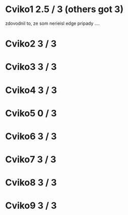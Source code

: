 # Cviko1 2.5 / 3 (others got 3)

zdovodnil to, ze som nerieisl edge pripady ....

# Cviko2 3 / 3

# Cviko3 3 / 3

# Cviko4 3 / 3

# Cviko5 0 / 3

# Cviko6 3 / 3

# Cviko7 3 / 3

# Cviko8 3 / 3

# Cviko9 3 / 3

# Cviko10 3 / 3

# Zadanie1 15 / 15

# Zadanie2 15 / 15

#SUM 56.5/60

# AdsGreedyCviko1

This project was generated with [Angular CLI](https://github.com/angular/angular-cli) version 11.2.1.

## Development server

Run `ng serve` for a dev server. Navigate to `http://localhost:4200/`. The app will automatically reload if you change any of the source files.

## Code scaffolding

Run `ng generate component component-name` to generate a new component. You can also use `ng generate directive|pipe|service|class|guard|interface|enum|module`.

## Build

Run `ng build` to build the project. The build artifacts will be stored in the `dist/` directory. Use the `--prod` flag for a production build.

## Running unit tests

Run `ng test` to execute the unit tests via [Karma](https://karma-runner.github.io).

## Running end-to-end tests

Run `ng e2e` to execute the end-to-end tests via [Protractor](http://www.protractortest.org/).

## Further help

To get more help on the Angular CLI use `ng help` or go check out the [Angular CLI Overview and Command Reference](https://angular.io/cli) page.
